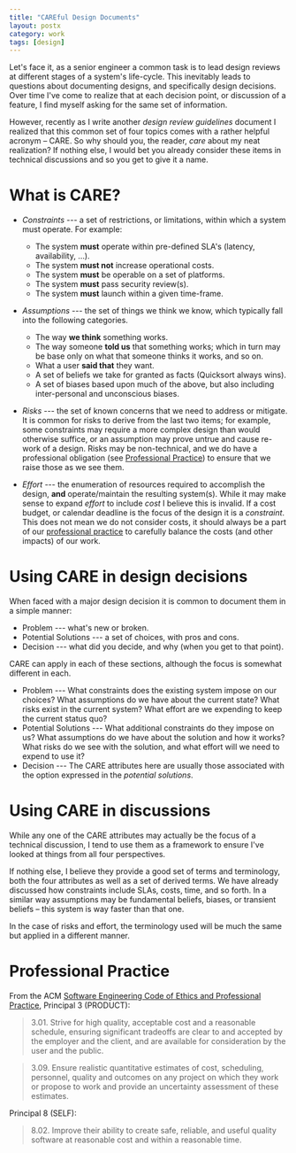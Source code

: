 ```yaml
---
title: "CAREful Design Documents"
layout: postx
category: work
tags: [design]
---
```


Let's face it, as a senior engineer a common task is to lead design reviews at different stages of a system's
life-cycle. This inevitably leads to questions about documenting designs, and specifically design decisions. Over time
I've come to realize that at each decision point, or discussion of a feature, I find myself asking for the same set of
information.

However, recently as I write another *design review guidelines* document I realized that this common set of four topics
comes with a rather helpful acronym – CARE. So why should you, the reader, *care* about my neat realization? If nothing
else, I would bet you already consider these items in technical discussions and so you get to give it a name.

# What is CARE?

- *Constraints* --- a set of restrictions, or limitations, within which a system must operate. For example:

  - The system **must** operate within pre-defined SLA's (latency, availability, …).
  - The system **must not** increase operational costs.
  - The system **must** be operable on a set of platforms.
  - The system **must** pass security review(s).
  - The system **must** launch within a given time-frame.

- *Assumptions* --- the set of things we think we know, which typically fall into the following categories.

  - The way **we think** something works.
  - The way someone **told us** that something works; which in turn may be base only on what that someone thinks it
    works, and so on.
  - What a user **said that** they want.
  - A set of beliefs we take for granted as facts (Quicksort always wins).
  - A set of biases based upon much of the above, but also including inter-personal and unconscious biases.

- *Risks* --- the set of known concerns that we need to address or mitigate. It is common for risks to derive from the
  last two items; for example, some constraints may require a more complex design than would otherwise suffice, or an
  assumption may prove untrue and cause re-work of a design. Risks may be non-technical, and we do have a professional
  obligation (see [Professional Practice](#professional-practice)) to ensure that we raise those as we see them.

- *Effort* --- the enumeration of resources required to accomplish the design, **and** operate/maintain the resulting
  system(s). While it may make sense to expand *effort* to include *cost* I believe this is invalid. If a cost budget,
  or calendar deadline is the focus of the design it is a *constraint*. This does not mean we do not consider costs, it
  should always be a part of our [professional practice](#professional-practice) to carefully balance the costs (and
  other impacts) of our work.

# Using CARE in design decisions

When faced with a major design decision it is common to document them in a simple manner:

- Problem --- what's new or broken.
- Potential Solutions --- a set of choices, with pros and cons.
- Decision --- what did you decide, and why (when you get to that point).

CARE can apply in each of these sections, although the focus is somewhat
different in each.

- Problem --- What constraints does the existing system impose on our choices? What assumptions do we have about the
  current state? What risks exist in the current system? What effort are we expending to keep the current status quo?
- Potential Solutions --- What additional constraints do they impose on us? What assumptions do we have about the
  solution and how it works? What risks do we see with the solution, and what effort will we need to expend to use it?
- Decision --- The CARE attributes here are usually those associated with the option expressed in the *potential
  solutions*.

# Using CARE in discussions

While any one of the CARE attributes may actually be the focus of a technical discussion, I tend to use them as a
framework to ensure I've looked at things from all four perspectives.

If nothing else, I believe they provide a good set of terms and terminology, both the four attributes as well as a set
of derived terms. We have already discussed how constraints include SLAs, costs, time, and so forth. In a similar way
assumptions may be fundamental beliefs, biases, or transient beliefs – this system is way faster than that one.

In the case of risks and effort, the terminology used will be much the same but applied in a different manner.

# Professional Practice

From the ACM [Software Engineering Code of Ethics and Professional
Practice](https://ethics.acm.org/code-of-ethics/software-engineering-code/), Principal 3 (PRODUCT):

> 3.01. Strive for high quality, acceptable cost and a reasonable schedule, ensuring significant tradeoffs are clear to
> and accepted by the employer and the client, and are available for consideration by the user and the public.

> 3.09. Ensure realistic quantitative estimates of cost, scheduling, personnel, quality and outcomes on any project on
> which they work or propose to work and provide an uncertainty assessment of these estimates.

Principal 8 (SELF):

> 8.02. Improve their ability to create safe, reliable, and useful quality software at reasonable cost and within a
> reasonable time.
